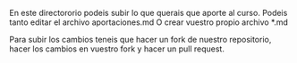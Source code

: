 En este directororio podeis subir lo que querais que aporte al curso.
Podeis tanto editar el archivo aportaciones.md
O crear vuestro propio archivo *.md

Para subir los cambios teneis que hacer un fork de nuestro repositorio, hacer los cambios en vuestro fork y hacer un pull request.
